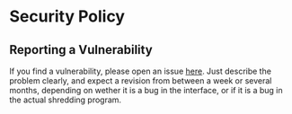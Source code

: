 # Security Policy
## Reporting a Vulnerability

If you find a vulnerability, please open an issue [here](https://github.com/adbeveridge/raider/issues/new/).
Just describe the problem clearly, and expect a revision from between a week
or several months, depending on wether it is a bug in the interface, or if it
is a bug in the actual shredding program.
